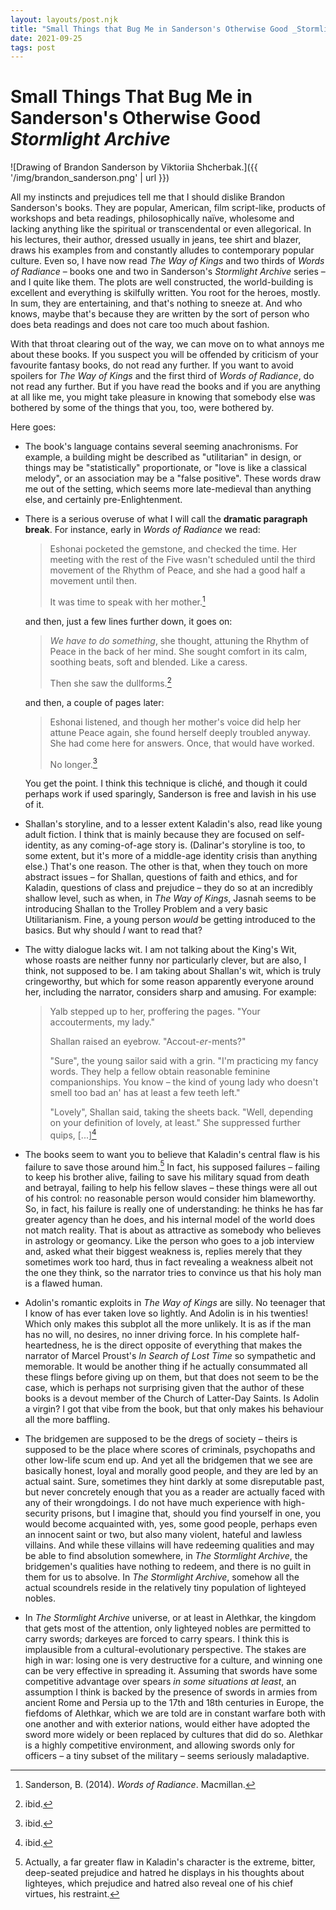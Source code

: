 ```yaml
---
layout: layouts/post.njk
title: "Small Things that Bug Me in Sanderson's Otherwise Good _Stormlight Archive_"
date: 2021-09-25
tags: post
---
```


# Small Things That Bug Me in Sanderson's Otherwise Good _Stormlight Archive_

![Drawing of Brandon Sanderson by Viktoriia Shcherbak.]({{ '/img/brandon_sanderson.png' | url }})

All my instincts and prejudices tell me that I should dislike Brandon Sanderson's books. They are popular, American, film script-like, products of workshops and beta readings, philosophically naïve, wholesome and lacking anything like the spiritual or transcendental or even allegorical. In his lectures, their author, dressed usually in jeans, tee shirt and blazer, draws his examples from and constantly alludes to contemporary popular culture. Even so, I have now read _The Way of Kings_ and two thirds of _Words of Radiance_ – books one and two in Sanderson's _Stormlight Archive_ series – and I quite like them. The plots are well constructed, the world-building is excellent and everything is skilfully written. You root for the heroes, mostly. In sum, they are entertaining, and that's nothing to sneeze at. And who knows, maybe that's because they are written by the sort of person who does beta readings and does not care too much about fashion.

With that throat clearing out of the way, we can move on to what annoys me about these books. If you suspect you will be offended by criticism of your favourite fantasy books, do not read any further. If you want to avoid spoilers for _The Way of Kings_ and the first third of _Words of Radiance_, do not read any further. But if you have read the books and if you are anything at all like me, you might take pleasure in knowing that somebody else was bothered by some of the things that you, too, were bothered by.

Here goes:

- The book's language contains several seeming anachronisms. For example, a building might be described as "utilitarian" in design, or things may be "statistically" proportionate, or "love is like a classical melody", or an association may be a "false positive". These words draw me out of the setting, which seems more late-medieval than anything else, and certainly pre-Enlightenment.
- There is a serious overuse of what I will call the **dramatic paragraph break**. For instance, early in _Words of Radiance_ we read:

  > Eshonai pocketed the gemstone, and checked the time. Her meeting with the rest of the Five wasn't scheduled until the third movement of the Rhythm of Peace, and she had a good half a movement until then.
  >
  > It was time to speak with her mother.[^1]

  and then, just a few lines further down, it goes on:

  > _We have to do something_, she thought, attuning the Rhythm of Peace in the back of her mind. She sought comfort in its calm, soothing beats, soft and blended. Like a caress.
  >
  > Then she saw the dullforms.[^2]

  and then, a couple of pages later:

  > Eshonai listened, and though her mother's voice did help her attune Peace again, she found herself deeply troubled anyway. She had come here for answers. Once, that would have worked.
  >
  > No longer.[^3]

  You get the point. I think this technique is cliché, and though it could perhaps work if used sparingly, Sanderson is free and lavish in his use of it.

- Shallan's storyline, and to a lesser extent Kaladin's also, read like young adult fiction. I think that is mainly because they are focused on self-identity, as any coming-of-age story is. (Dalinar's storyline is too, to some extent, but it's more of a middle-age identity crisis than anything else.) That's one reason. The other is that, when they touch on more abstract issues – for Shallan, questions of faith and ethics, and for Kaladin, questions of class and prejudice – they do so at an incredibly shallow level, such as when, in _The Way of Kings_, Jasnah seems to be introducing Shallan to the Trolley Problem and a very basic Utilitarianism. Fine, a young person _would_ be getting introduced to the basics. But why should _I_ want to read that?
- The witty dialogue lacks wit. I am not talking about the King's Wit, whose roasts are neither funny nor particularly clever, but are also, I think, not supposed to be. I am taking about Shallan's wit, which is truly cringeworthy, but which for some reason apparently everyone around her, including the narrator, considers sharp and amusing. For example:

  > Yalb stepped up to her, proffering the pages. "Your accouterments, my lady."
  >
  > Shallan raised an eyebrow. "Accout-_er_-ments?"
  >
  > "Sure", the young sailor said with a grin. "I'm practicing my fancy words. They help a fellow obtain reasonable feminine companionships. You know – the kind of young lady who doesn't smell too bad an' has at least a few teeth left."
  >
  > "Lovely", Shallan said, taking the sheets back. "Well, depending on your definition of lovely, at least." She suppressed further quips, [...][^4]

- The books seem to want you to believe that Kaladin's central flaw is his failure to save those around him.[^5] In fact, his supposed failures – failing to keep his brother alive, failing to save his military squad from death and betrayal, failing to help his fellow slaves – these things were all out of his control: no reasonable person would consider him blameworthy. So, in fact, his failure is really one of understanding: he thinks he has far greater agency than he does, and his internal model of the world does not match reality. That is about as attractive as somebody who believes in astrology or geomancy. Like the person who goes to a job interview and, asked what their biggest weakness is, replies merely that they sometimes work too hard, thus in fact revealing a weakness albeit not the one they think, so the narrator tries to convince us that his holy man is a flawed human.
- Adolin's romantic exploits in _The Way of Kings_ are silly. No teenager that I know of has ever taken love so lightly. And Adolin is in his twenties! Which only makes this subplot all the more unlikely. It is as if the man has no will, no desires, no inner driving force. In his complete half-heartedness, he is the direct opposite of everything that makes the narrator of Marcel Proust's _In Search of Lost Time_ so sympathetic and memorable. It would be another thing if he actually consummated all these flings before giving up on them, but that does not seem to be the case, which is perhaps not surprising given that the author of these books is a devout member of the Church of Latter-Day Saints. Is Adolin a virgin? I got that vibe from the book, but that only makes his behaviour all the more baffling.
- The bridgemen are supposed to be the dregs of society – theirs is supposed to be the place where scores of criminals, psychopaths and other low-life scum end up. And yet all the bridgemen that we see are basically honest, loyal and morally good people, and they are led by an actual saint. Sure, sometimes they hint darkly at some disreputable past, but never concretely enough that you as a reader are actually faced with any of their wrongdoings. I do not have much experience with high-security prisons, but I imagine that, should you find yourself in one, you would become acquainted with, yes, some good people, perhaps even an innocent saint or two, but also many violent, hateful and lawless villains. And while these villains will have redeeming qualities and may be able to find absolution somewhere, in _The Stormlight Archive_, the bridgemen's qualities have nothing to redeem, and there is no guilt in them for us to absolve. In _The Stormlight Archive_, somehow all the actual scoundrels reside in the relatively tiny population of lighteyed nobles.
- In _The Stormlight Archive_ universe, or at least in Alethkar, the kingdom that gets most of the attention, only lighteyed nobles are permitted to carry swords; darkeyes are forced to carry spears. I think this is implausible from a cultural-evolutionary perspective. The stakes are high in war: losing one is very destructive for a culture, and winning one can be very effective in spreading it. Assuming that swords have some competitive advantage over spears _in some situations at least_, an assumption I think is backed by the presence of swords in armies from ancient Rome and Persia up to the 17th and 18th centuries in Europe, the fiefdoms of Alethkar, which we are told are in constant warfare both with one another and with exterior nations, would either have adopted the sword more widely or been replaced by cultures that did do so. Alethkar is a highly competitive environment, and allowing swords only for officers – a tiny subset of the military – seems seriously maladaptive.

[^1]: Sanderson, B. (2014). _Words of Radiance_. Macmillan.
[^2]: ibid.
[^3]: ibid.
[^4]: ibid.
[^5]: Actually, a far greater flaw in Kaladin's character is the extreme, bitter, deep-seated prejudice and hatred he displays in his thoughts about lighteyes, which prejudice and hatred also reveal one of his chief virtues, his restraint.
